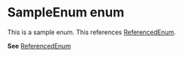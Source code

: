 # SampleEnum enum
This is a sample enum. This references [ReferencedEnum](./ReferencedEnum.md).

**See** [ReferencedEnum](./ReferencedEnum.md)
